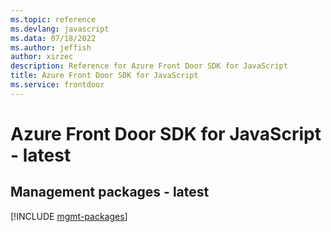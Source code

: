 ```yaml
---
ms.topic: reference
ms.devlang: javascript
ms.data: 07/18/2022
ms.author: jeffish
author: xirzec
description: Reference for Azure Front Door SDK for JavaScript
title: Azure Front Door SDK for JavaScript
ms.service: frontdoor
---
```

# Azure Front Door SDK for JavaScript - latest

## Management packages - latest
[!INCLUDE [mgmt-packages](front-door-mgmt-index.md)]
